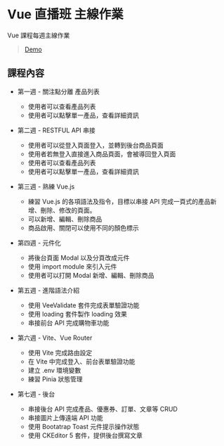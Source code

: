 # Vue 直播班 主線作業

Vue 課程每週主線作業

> [Demo](https://kumashow.github.io/Vue3-training-2022-Winter/)

## 課程內容

* 第一週 - 關注點分離 產品列表
  * 使用者可以查看產品列表
  * 使用者可以點擊單一產品，查看詳細資訊
  
* 第二週 - RESTFUL API 串接
  * 使用者可以從登入頁面登入，並轉到後台商品頁面
  * 使用者若無登入直接進入商品頁面，會被導回登入頁面
  * 使用者可以查看產品列表
  * 使用者可以點擊單一產品，查看詳細資訊
  
* 第三週 - 熟練 Vue.js
  * 練習 Vue.js 的各項語法及指令，目標以串接 API 完成一頁式的產品新增、刪除、修改的頁面。
  * 可以新增、編輯、刪除商品
  * 商品啟用、關閉可以使用不同的顏色標示

* 第四週 - 元件化
  * 將後台頁面 Modal 以及分頁改成元件
  * 使用 import module 來引入元件
  * 使用者可以打開 Modal 新增、編輯、刪除商品
  
* 第五週 - 進階語法介紹
  * 使用 VeeValidate 套件完成表單驗證功能
  * 使用 loading 套件製作 loading 效果
  * 串接前台 API 完成購物車功能

* 第六週 - Vite、Vue Router
  * 使用 Vite 完成路由設定
  * 在 Vite 中完成登入、前台表單驗證功能
  * 建立 .env 環境變數
  * 練習 Pinia 狀態管理
  
* 第七週 - 後台
  * 串接後台 API 完成產品、優惠券、訂單、文章等 CRUD
  * 串接圖片上傳遠端 API 功能
  * 使用 Bootatrap Toast 元件提示操作狀態
  * 使用 CKEditor 5 套件，提供後台撰寫文章
